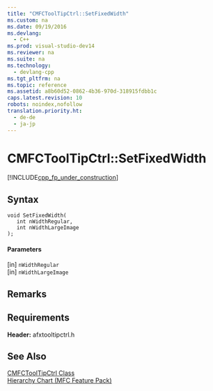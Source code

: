 ```yaml
---
title: "CMFCToolTipCtrl::SetFixedWidth"
ms.custom: na
ms.date: 09/19/2016
ms.devlang: 
  - C++
ms.prod: visual-studio-dev14
ms.reviewer: na
ms.suite: na
ms.technology: 
  - devlang-cpp
ms.tgt_pltfrm: na
ms.topic: reference
ms.assetid: a8b60d52-0862-4b36-970d-318915fdbb1c
caps.latest.revision: 10
robots: noindex,nofollow
translation.priority.ht: 
  - de-de
  - ja-jp
---
```

# CMFCToolTipCtrl::SetFixedWidth
[!INCLUDE[cpp_fp_under_construction](../vs140/includes/cpp_fp_under_construction_md.md)]  
  
## Syntax  
  
```  
void SetFixedWidth(  
   int nWidthRegular,  
   int nWidthLargeImage  
);  
```  
  
#### Parameters  
 [in] `nWidthRegular`  
  [in] `nWidthLargeImage`  
  
## Remarks  
  
## Requirements  
 **Header:** afxtooltipctrl.h  
  
## See Also  
 [CMFCToolTipCtrl Class](../vs140/CMFCToolTipCtrl-Class.md)   
 [Hierarchy Chart (MFC Feature Pack)](../vs140/Hierarchy-Chart.md)